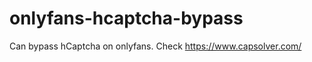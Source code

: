 # onlyfans-hcaptcha-bypass
Can bypass hCaptcha on onlyfans. Check https://www.capsolver.com/ 












































                        